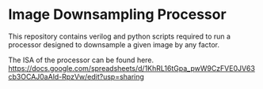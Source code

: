 # Image Downsampling Processor
 
This repository contains verilog and python scripts required to run a processor designed to downsample a given image by any factor.

The ISA of the processor can be found here.
https://docs.google.com/spreadsheets/d/1KhRL16tGpa_pwW9CzFVE0JV63cb3OCAJ0aAld-RpzVw/edit?usp=sharing



